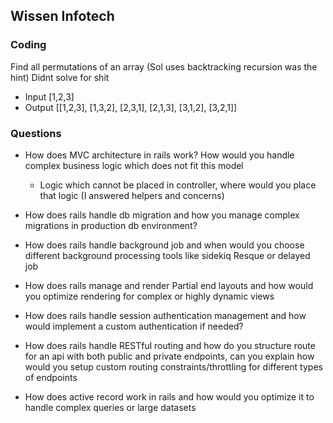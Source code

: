 ## Wissen Infotech

### Coding
Find all permutations of an array
(Sol uses backtracking recursion was the hint)
Didnt solve for shit
* Input [1,2,3]
* Output [[1,2,3], [1,3,2], [2,3,1], [2,1,3], [3,1,2], [3,2,1]]

### Questions
* How does MVC architecture in rails work? How would you handle complex business logic which does not fit this model
    * Logic which cannot be placed in controller, where would you place that logic (I answered helpers and concerns)

* How does rails handle db migration and how you manage complex migrations in production db environment?

* How does rails handle background job and when would you choose different background processing tools like sidekiq Resque or delayed job

* How does rails manage and render Partial end layouts and how would you optimize rendering for complex or highly dynamic views

* How does rails handle session authentication management and how would implement a custom authentication if needed?

* How does rails handle RESTful routing and how do you structure route for an api with both public and private endpoints, can you explain how would you setup custom routing constraints/throttling for different types of endpoints

* How does active record work in rails and how would you optimize it to handle complex queries or large datasets